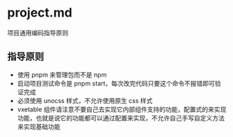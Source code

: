 # project.md

项目通用编码指导原则

## 指导原则

- 使用 pnpm 来管理包而不是 npm
- 启动项目测试命令是 pnpm start，每次改完代码只要这个命令不报错即可验证完成
- 必须使用 unocss 样式，不允许使用原生 css 样式
- vxetable 组件请注意不要自己去实现它内部组件支持的功能，配置式的来实现功能，也就是说它的功能都可以通过配置来实现，不允许自己手写自定义方法来实现基础功能
